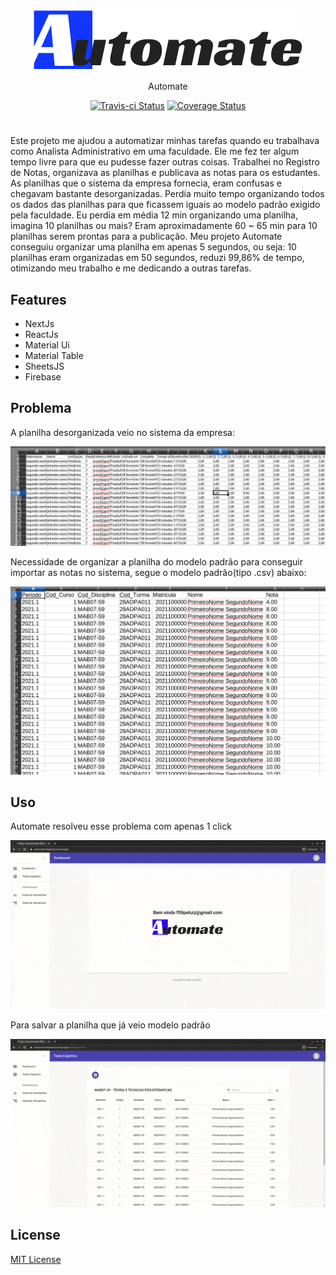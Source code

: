 <p align="center"><img src="./public/logomarca.png"></p>

<p align="center">Automate</p>

<p align="center">
  <a href="https://travis-ci.com/filipeluiz/automate"><img src="https://travis-ci.com/filipeluiz/automate.svg?branch=main" alt='Travis-ci Status' /></a>
  <a href='https://coveralls.io/github/filipeluiz/automate?branch=main'><img src='https://coveralls.io/repos/github/filipeluiz/automate/badge.svg?branch=main' alt='Coverage Status' /></a>
</p>

#

<p>
Este projeto me ajudou a automatizar minhas tarefas quando eu trabalhava como Analista Administrativo em uma faculdade. Ele me fez ter algum tempo livre para que eu pudesse fazer outras coisas. 
Trabalhei no Registro de Notas, organizava as planilhas e publicava as notas para os estudantes. As planilhas que o sistema da empresa fornecia, eram confusas e chegavam bastante desorganizadas. Perdia muito tempo organizando todos os dados das planilhas para que ficassem iguais ao modelo padrão exigido pela faculdade. Eu perdia em média 12 min organizando uma planilha, imagina 10 planilhas ou mais? 
Eram aproximadamente 60 ~ 65 min para 10 planilhas serem prontas para a publicação. Meu projeto Automate conseguiu organizar uma planilha em apenas 5 segundos, ou seja: 
10 planilhas eram organizadas em 50 segundos, reduzi 99,86% de tempo, otimizando meu trabalho e me dedicando a outras tarefas. 
</p>

## Features

- NextJs
- ReactJs
- Material Ui
- Material Table
- SheetsJS
- Firebase

## Problema

A planilha desorganizada veio no sistema da empresa:

<img src="./public/Readme.img/planilha.png">

Necessidade de organizar a planilha do modelo padrão para conseguir importar as notas no sistema, segue o modelo padrão(tipo .csv) abaixo:

<img src="./public/Readme.img/ModeloPadrao.png">

## Uso

Automate resolveu esse problema com apenas 1 click

<img src="./public/Readme.img/Import.gif">

Para salvar a planilha que já veio modelo padrão

<img src="./public/Readme.img/export.gif">

## License

[MIT License](./LICENSE)